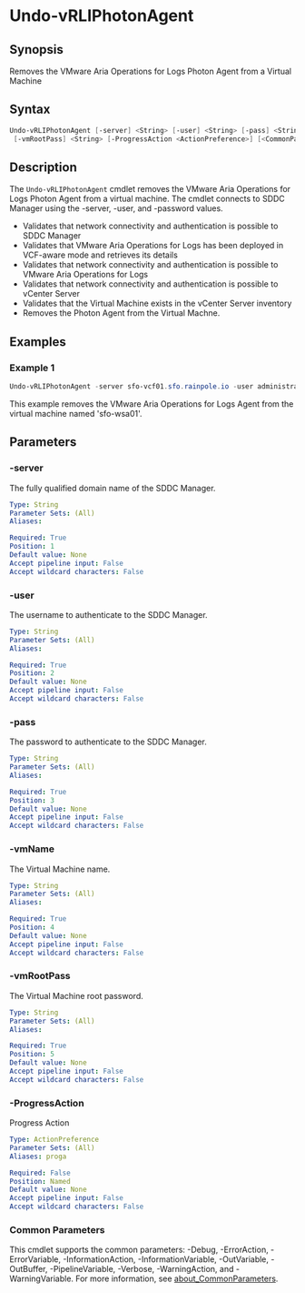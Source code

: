 # Undo-vRLIPhotonAgent

## Synopsis

Removes the VMware Aria Operations for Logs Photon Agent from a Virtual Machine

## Syntax

```powershell
Undo-vRLIPhotonAgent [-server] <String> [-user] <String> [-pass] <String> [-vmName] <String>
 [-vmRootPass] <String> [-ProgressAction <ActionPreference>] [<CommonParameters>]
```

## Description

The `Undo-vRLIPhotonAgent` cmdlet removes the VMware Aria Operations for Logs Photon Agent from a virtual
machine.
The cmdlet connects to SDDC Manager using the -server, -user, and -password values.

- Validates that network connectivity and authentication is possible to SDDC Manager
- Validates that VMware Aria Operations for Logs has been deployed in VCF-aware mode and retrieves its details
- Validates that network connectivity and authentication is possible to VMware Aria Operations for Logs
- Validates that network connectivity and authentication is possible to vCenter Server
- Validates that the Virtual Machine exists in the vCenter Server inventory
- Removes the Photon Agent from the Virtual Machne.

## Examples

### Example 1

```powershell
Undo-vRLIPhotonAgent -server sfo-vcf01.sfo.rainpole.io -user administrator@vsphere.local -pass VMw@re1! -vmName sfo-wsa01 -vmRootPass VMw@re1!
```

This example removes the VMware Aria Operations for Logs Agent from the virtual machine named 'sfo-wsa01'.

## Parameters

### -server

The fully qualified domain name of the SDDC Manager.

```yaml
Type: String
Parameter Sets: (All)
Aliases:

Required: True
Position: 1
Default value: None
Accept pipeline input: False
Accept wildcard characters: False
```

### -user

The username to authenticate to the SDDC Manager.

```yaml
Type: String
Parameter Sets: (All)
Aliases:

Required: True
Position: 2
Default value: None
Accept pipeline input: False
Accept wildcard characters: False
```

### -pass

The password to authenticate to the SDDC Manager.

```yaml
Type: String
Parameter Sets: (All)
Aliases:

Required: True
Position: 3
Default value: None
Accept pipeline input: False
Accept wildcard characters: False
```

### -vmName

The Virtual Machine name.

```yaml
Type: String
Parameter Sets: (All)
Aliases:

Required: True
Position: 4
Default value: None
Accept pipeline input: False
Accept wildcard characters: False
```

### -vmRootPass

The Virtual Machine root password.

```yaml
Type: String
Parameter Sets: (All)
Aliases:

Required: True
Position: 5
Default value: None
Accept pipeline input: False
Accept wildcard characters: False
```

### -ProgressAction

Progress Action

```yaml
Type: ActionPreference
Parameter Sets: (All)
Aliases: proga

Required: False
Position: Named
Default value: None
Accept pipeline input: False
Accept wildcard characters: False
```

### Common Parameters

This cmdlet supports the common parameters: -Debug, -ErrorAction, -ErrorVariable, -InformationAction, -InformationVariable, -OutVariable, -OutBuffer, -PipelineVariable, -Verbose, -WarningAction, and -WarningVariable. For more information, see [about_CommonParameters](http://go.microsoft.com/fwlink/?LinkID=113216).
